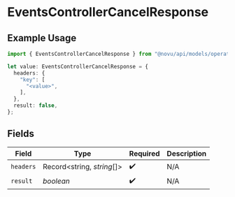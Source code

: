 # EventsControllerCancelResponse

## Example Usage

```typescript
import { EventsControllerCancelResponse } from "@novu/api/models/operations";

let value: EventsControllerCancelResponse = {
  headers: {
    "key": [
      "<value>",
    ],
  },
  result: false,
};
```

## Fields

| Field                      | Type                       | Required                   | Description                |
| -------------------------- | -------------------------- | -------------------------- | -------------------------- |
| `headers`                  | Record<string, *string*[]> | :heavy_check_mark:         | N/A                        |
| `result`                   | *boolean*                  | :heavy_check_mark:         | N/A                        |